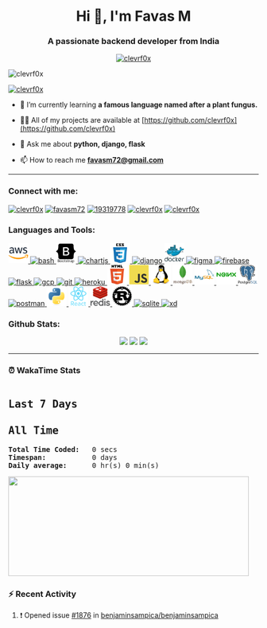 <h1 align="center">Hi 👋, I'm Favas M</h1>
<h3 align="center">A passionate backend developer from India</h3>
<p align="center"> <a href="https://github.com/ryo-ma/github-profile-trophy"><img src="https://github-profile-trophy.vercel.app/?username=clevrf0x&theme=dracula&no-frame=false&no-bg=false&margin-w=4" alt="clevrf0x" /></a> </p>

<p align="left"> <img src="https://komarev.com/ghpvc/?username=clevrf0x&label=Profile%20views&color=0e75b6&style=flat" alt="clevrf0x" /> </p>
<p align="left"> <a href="https://twitter.com/clevrf0x" target="blank"><img src="https://img.shields.io/twitter/follow/clevrf0x?logo=twitter&style=for-the-badge" alt="clevrf0x" /></a> </p>

- 🌱 I’m currently learning **a famous language named after a plant fungus.**

- 👨‍💻 All of my projects are available at [https://github.com/clevrf0x](https://github.com/clevrf0x)

- 💬 Ask me about **python, django, flask**

- 📫 How to reach me **favasm72@gmail.com**

<hr>

<h3 align="left">Connect with me:</h3>
<p align="left">
<a href="https://twitter.com/clevrf0x" target="blank"><img align="center" src="https://raw.githubusercontent.com/rahuldkjain/github-profile-readme-generator/master/src/images/icons/Social/twitter.svg" alt="clevrf0x" height="30" width="40" /></a>
<a href="https://linkedin.com/in/favasm72" target="blank"><img align="center" src="https://raw.githubusercontent.com/rahuldkjain/github-profile-readme-generator/master/src/images/icons/Social/linked-in-alt.svg" alt="favasm72" height="30" width="40" /></a>
<a href="https://stackoverflow.com/users/19319778" target="blank"><img align="center" src="https://raw.githubusercontent.com/rahuldkjain/github-profile-readme-generator/master/src/images/icons/Social/stack-overflow.svg" alt="19319778" height="30" width="40" /></a>
<a href="https://instagram.com/clevrf0x" target="blank"><img align="center" src="https://raw.githubusercontent.com/rahuldkjain/github-profile-readme-generator/master/src/images/icons/Social/instagram.svg" alt="clevrf0x" height="30" width="40" /></a>
<a href="https://www.hackerrank.com/clevrf0x" target="blank"><img align="center" src="https://raw.githubusercontent.com/rahuldkjain/github-profile-readme-generator/master/src/images/icons/Social/hackerrank.svg" alt="clevrf0x" height="30" width="40" /></a>
</p>

<h3 align="left">Languages and Tools:</h3>
<p align="left"> <a href="https://aws.amazon.com" target="_blank" rel="noreferrer"> <img src="https://raw.githubusercontent.com/devicons/devicon/master/icons/amazonwebservices/amazonwebservices-original-wordmark.svg" alt="aws" width="40" height="40"/> </a> <a href="https://www.gnu.org/software/bash/" target="_blank" rel="noreferrer"> <img src="https://www.vectorlogo.zone/logos/gnu_bash/gnu_bash-icon.svg" alt="bash" width="40" height="40"/> </a> <a href="https://getbootstrap.com" target="_blank" rel="noreferrer"> <img src="https://raw.githubusercontent.com/devicons/devicon/master/icons/bootstrap/bootstrap-plain-wordmark.svg" alt="bootstrap" width="40" height="40"/> </a> <a href="https://www.chartjs.org" target="_blank" rel="noreferrer"> <img src="https://www.chartjs.org/media/logo-title.svg" alt="chartjs" width="40" height="40"/> </a> <a href="https://www.w3schools.com/css/" target="_blank" rel="noreferrer"> <img src="https://raw.githubusercontent.com/devicons/devicon/master/icons/css3/css3-original-wordmark.svg" alt="css3" width="40" height="40"/> </a> <a href="https://www.djangoproject.com/" target="_blank" rel="noreferrer"> <img src="https://cdn.worldvectorlogo.com/logos/django.svg" alt="django" width="40" height="40"/> </a> <a href="https://www.docker.com/" target="_blank" rel="noreferrer"> <img src="https://raw.githubusercontent.com/devicons/devicon/master/icons/docker/docker-original-wordmark.svg" alt="docker" width="40" height="40"/> </a> <a href="https://www.figma.com/" target="_blank" rel="noreferrer"> <img src="https://www.vectorlogo.zone/logos/figma/figma-icon.svg" alt="figma" width="40" height="40"/> </a> <a href="https://firebase.google.com/" target="_blank" rel="noreferrer"> <img src="https://www.vectorlogo.zone/logos/firebase/firebase-icon.svg" alt="firebase" width="40" height="40"/> </a> <a href="https://flask.palletsprojects.com/" target="_blank" rel="noreferrer"> <img src="https://www.vectorlogo.zone/logos/pocoo_flask/pocoo_flask-icon.svg" alt="flask" width="40" height="40"/> </a> <a href="https://cloud.google.com" target="_blank" rel="noreferrer"> <img src="https://www.vectorlogo.zone/logos/google_cloud/google_cloud-icon.svg" alt="gcp" width="40" height="40"/> </a> <a href="https://git-scm.com/" target="_blank" rel="noreferrer"> <img src="https://www.vectorlogo.zone/logos/git-scm/git-scm-icon.svg" alt="git" width="40" height="40"/> </a> <a href="https://heroku.com" target="_blank" rel="noreferrer"> <img src="https://www.vectorlogo.zone/logos/heroku/heroku-icon.svg" alt="heroku" width="40" height="40"/> </a> <a href="https://www.w3.org/html/" target="_blank" rel="noreferrer"> <img src="https://raw.githubusercontent.com/devicons/devicon/master/icons/html5/html5-original-wordmark.svg" alt="html5" width="40" height="40"/> </a> <a href="https://developer.mozilla.org/en-US/docs/Web/JavaScript" target="_blank" rel="noreferrer"> <img src="https://raw.githubusercontent.com/devicons/devicon/master/icons/javascript/javascript-original.svg" alt="javascript" width="40" height="40"/> </a> <a href="https://www.linux.org/" target="_blank" rel="noreferrer"> <img src="https://raw.githubusercontent.com/devicons/devicon/master/icons/linux/linux-original.svg" alt="linux" width="40" height="40"/> </a> <a href="https://www.mongodb.com/" target="_blank" rel="noreferrer"> <img src="https://raw.githubusercontent.com/devicons/devicon/master/icons/mongodb/mongodb-original-wordmark.svg" alt="mongodb" width="40" height="40"/> </a> <a href="https://www.mysql.com/" target="_blank" rel="noreferrer"> <img src="https://raw.githubusercontent.com/devicons/devicon/master/icons/mysql/mysql-original-wordmark.svg" alt="mysql" width="40" height="40"/> </a> <a href="https://www.nginx.com" target="_blank" rel="noreferrer"> <img src="https://raw.githubusercontent.com/devicons/devicon/master/icons/nginx/nginx-original.svg" alt="nginx" width="40" height="40"/> </a> <a href="https://www.postgresql.org" target="_blank" rel="noreferrer"> <img src="https://raw.githubusercontent.com/devicons/devicon/master/icons/postgresql/postgresql-original-wordmark.svg" alt="postgresql" width="40" height="40"/> </a> <a href="https://postman.com" target="_blank" rel="noreferrer"> <img src="https://www.vectorlogo.zone/logos/getpostman/getpostman-icon.svg" alt="postman" width="40" height="40"/> </a> <a href="https://www.python.org" target="_blank" rel="noreferrer"> <img src="https://raw.githubusercontent.com/devicons/devicon/master/icons/python/python-original.svg" alt="python" width="40" height="40"/> </a> <a href="https://reactjs.org/" target="_blank" rel="noreferrer"> <img src="https://raw.githubusercontent.com/devicons/devicon/master/icons/react/react-original-wordmark.svg" alt="react" width="40" height="40"/> </a> <a href="https://redis.io" target="_blank" rel="noreferrer"> <img src="https://raw.githubusercontent.com/devicons/devicon/master/icons/redis/redis-original-wordmark.svg" alt="redis" width="40" height="40"/> </a> <a href="https://www.rust-lang.org" target="_blank" rel="noreferrer"> <img src="https://raw.githubusercontent.com/devicons/devicon/master/icons/rust/rust-plain.svg" alt="rust" width="40" height="40"/> </a> <a href="https://www.sqlite.org/" target="_blank" rel="noreferrer"> <img src="https://www.vectorlogo.zone/logos/sqlite/sqlite-icon.svg" alt="sqlite" width="40" height="40"/> </a> <a href="https://www.adobe.com/products/xd.html" target="_blank" rel="noreferrer"> <img src="https://cdn.worldvectorlogo.com/logos/adobe-xd.svg" alt="xd" width="40" height="40"/> </a> </p>


<h3 align="left">Github Stats:</h3>
<p align="center">
  <img height="50%" width="auto" src ="https://github-readme-stats.vercel.app/api?username=clevrf0x&show_icons=true&count_private=true&theme=darcula&hide_border=true&bg_color=00000000">
  <img height="50%" width="auto" src ="https://github-readme-stats.vercel.app/api/top-langs/?username=clevrf0x&layout=compact&hide_border=true&theme=darcula&bg_color=00000000&langs_count=6&hide=jupyter%20notebook,tex,css,php&exclude_repo=Pacman-AI">
  <img src ="https://github-readme-streak-stats.herokuapp.com?user=clevrf0x&theme=darcula&hide_border=true&background=FFFFFF00">
</p>

<hr>

### ⏰ WakaTime Stats
<!--WakaTime-Start-->
<pre><h2>Last 7 Days</h2><h2>All Time</h2><strong>Total Time Coded:   </strong>0 secs</br><strong>Timespan:           </strong>0 days</br><strong>Daily average:      </strong>0 hr(s) 0 min(s)</pre>
<!--WakaTime-End-->
<img width="98%" height="200px"  src="https://github-readme-stats.vercel.app/api/wakatime?username=clevrf0x&langs_count=5&theme=darcula&hide_border=true&bg_color=00000000">

<!--START_SECTION:waka-->
<!--END_SECTION:waka-->


### :zap: Recent Activity

<!--START_SECTION:activity-->
1. ❗️ Opened issue [#1876](https://github.com/benjaminsampica/benjaminsampica/issues/1876) in [benjaminsampica/benjaminsampica](https://github.com/benjaminsampica/benjaminsampica)
<!--END_SECTION:activity-->

